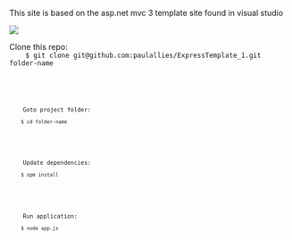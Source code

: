 <p>This site is based on the asp.net mvc 3 template site found in visual studio

<p>
    <img src="https://raw.github.com/paulallies/expresstemplate_1/master/tutorial/HomePage.PNG" />
</p>

<p>
    Clone this repo:
    <code>
    $ git clone git@github.com:paulallies/ExpressTemplate_1.git folder-name
    <code>
</p>


<p>
    Goto project folder:
    <code>
    $ cd folder-name
    </code>
</p>

<p>
    Update dependencies:
    <code>
    $ npm install
    </code>
</p>

<p>
    Run application:
    <code>
    $ node app.js
    </code>
</p>
